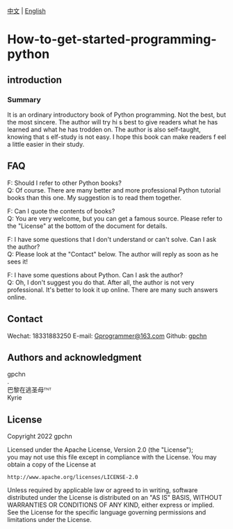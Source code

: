 [中文](https://github.com/gpchn/How-to-get-started-programming-python/blob/main/README_zh.md) | [English](https://github.com/gpchn/How-to-get-started-programming-python/blob/main/README.md) 
# How-to-get-started-programming-python  
## introduction
### Summary
It is an ordinary introductory book of Python programming. 
Not the best, but the most sincere. The author will try hi
s best to give readers what he has learned and what he has 
trodden on. The author is also self-taught, knowing that s
elf-study is not easy. I hope this book can make readers f
eel a little easier in their study.

## FAQ
F: Should I refer to other Python books?  
Q: Of course. There are many better and more professional Python tutorial books than this one. My suggestion is to read them together.
  
F: Can I quote the contents of books?  
Q: You are very welcome, but you can get a famous source. Please refer to the "License" at the bottom of the document for details.
  
F: I have some questions that I don't understand or can't solve. Can I ask the author?  
Q: Please look at the "Contact" below. The author will reply as soon as he sees it!
  
F: I have some questions about Python. Can I ask the author?  
Q: Oh, I don't suggest you do that. After all, the author is not very professional. It's better to look it up online. There are many such answers online.

## Contact
Wechat: 18331883250
E-mail: Gprogrammer@163.com
Github: [gpchn](https://github.com/gpchn/)

## Authors and acknowledgment
gpchn  
.  
巴黎在逃圣母ᵀᴺᵀ  
Kyrie

## License
Copyright 2022 gpchn  
  
Licensed under the Apache License, Version 2.0 (the "License");  
you may not use this file except in compliance with the License.
You may obtain a copy of the License at  
  
    http://www.apache.org/licenses/LICENSE-2.0  
  
Unless required by applicable law or agreed to in writing, software
distributed under the License is distributed on an "AS IS" BASIS,
WITHOUT WARRANTIES OR CONDITIONS OF ANY KIND, either express or implied.
See the License for the specific language governing permissions and
limitations under the License.  
